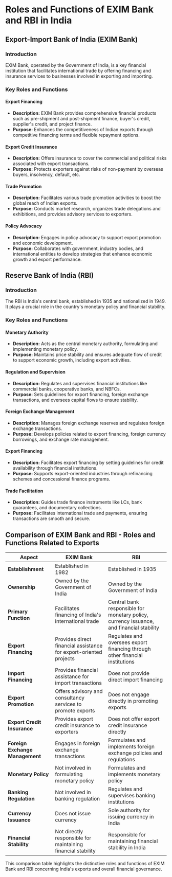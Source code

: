 # Roles and Functions of EXIM Bank and RBI in India

## Export-Import Bank of India (EXIM Bank)

### Introduction
EXIM Bank, operated by the Government of India, is a key financial institution that facilitates international trade by offering financing and insurance services to businesses involved in exporting and importing.

### Key Roles and Functions

#### Export Financing
- **Description:** EXIM Bank provides comprehensive financial products such as pre-shipment and post-shipment finance, buyer's credit, supplier's credit, and project finance.
- **Purpose:** Enhances the competitiveness of Indian exports through competitive financing terms and flexible repayment options.

#### Export Credit Insurance
- **Description:** Offers insurance to cover the commercial and political risks associated with export transactions.
- **Purpose:** Protects exporters against risks of non-payment by overseas buyers, insolvency, default, etc.

#### Trade Promotion
- **Description:** Facilitates various trade promotion activities to boost the global reach of Indian exports.
- **Purpose:** Conducts market research, organizes trade delegations and exhibitions, and provides advisory services to exporters.

#### Policy Advocacy
- **Description:** Engages in policy advocacy to support export promotion and economic development.
- **Purpose:** Collaborates with government, industry bodies, and international entities to develop strategies that enhance economic growth and export performance.

## Reserve Bank of India (RBI)

### Introduction
The RBI is India's central bank, established in 1935 and nationalized in 1949. It plays a crucial role in the country's monetary policy and financial stability.

### Key Roles and Functions

#### Monetary Authority
- **Description:** Acts as the central monetary authority, formulating and implementing monetary policy.
- **Purpose:** Maintains price stability and ensures adequate flow of credit to support economic growth, including export activities.

#### Regulation and Supervision
- **Description:** Regulates and supervises financial institutions like commercial banks, cooperative banks, and NBFCs.
- **Purpose:** Sets guidelines for export financing, foreign exchange transactions, and oversees capital flows to ensure stability.

#### Foreign Exchange Management
- **Description:** Manages foreign exchange reserves and regulates foreign exchange transactions.
- **Purpose:** Develops policies related to export financing, foreign currency borrowings, and exchange rate management.

#### Export Financing
- **Description:** Facilitates export financing by setting guidelines for credit availability through financial institutions.
- **Purpose:** Supports export-oriented industries through refinancing schemes and concessional finance programs.

#### Trade Facilitation
- **Description:** Guides trade finance instruments like LCs, bank guarantees, and documentary collections.
- **Purpose:** Facilitates international trade and payments, ensuring transactions are smooth and secure.

## Comparison of EXIM Bank and RBI - Roles and Functions Related to Exports

| Aspect                 | EXIM Bank                                      | RBI                                              |
|------------------------|------------------------------------------------|--------------------------------------------------|
| **Establishment**      | Established in 1982                            | Established in 1935                              |
| **Ownership**          | Owned by the Government of India               | Owned by the Government of India                 |
| **Primary Function**   | Facilitates financing of India's international trade | Central bank responsible for monetary policy, currency issuance, and financial stability |
| **Export Financing**   | Provides direct financial assistance for export-oriented projects | Regulates and oversees export financing through other financial institutions |
| **Import Financing**   | Provides financial assistance for import transactions | Does not provide direct import financing         |
| **Export Promotion**   | Offers advisory and consultancy services to promote exports | Does not engage directly in promoting exports   |
| **Export Credit Insurance** | Provides export credit insurance to exporters  | Does not offer export credit insurance directly  |
| **Foreign Exchange Management** | Engages in foreign exchange transactions   | Formulates and implements foreign exchange policies and regulations |
| **Monetary Policy**    | Not involved in formulating monetary policy    | Formulates and implements monetary policy        |
| **Banking Regulation** | Not involved in banking regulation             | Regulates and supervises banking institutions    |
| **Currency Issuance**  | Does not issue currency                        | Sole authority for issuing currency in India     |
| **Financial Stability**| Not directly responsible for maintaining financial stability | Responsible for maintaining financial stability in India |

This comparison table highlights the distinctive roles and functions of EXIM Bank and RBI concerning India's exports and overall financial governance.
